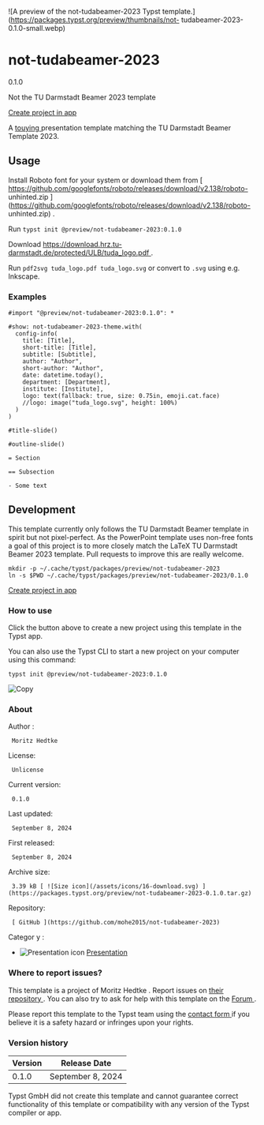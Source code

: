 ![A preview of the not-tudabeamer-2023 Typst
template.](https://packages.typst.org/preview/thumbnails/not-
tudabeamer-2023-0.1.0-small.webp)

#  not-tudabeamer-2023

0.1.0

Not the TU Darmstadt Beamer 2023 template

[ Create project in app ](/app?template=not-tudabeamer-2023&version=0.1.0)

A [ touying ](https://github.com/touying-typ/touying) presentation template
matching the TU Darmstadt Beamer Template 2023.

##  Usage

Install Roboto font for your system or download them from [
https://github.com/googlefonts/roboto/releases/download/v2.138/roboto-
unhinted.zip
](https://github.com/googlefonts/roboto/releases/download/v2.138/roboto-
unhinted.zip) .

Run ` typst init @preview/not-tudabeamer-2023:0.1.0 `

Download [ https://download.hrz.tu-darmstadt.de/protected/ULB/tuda_logo.pdf
](https://download.hrz.tu-darmstadt.de/protected/ULB/tuda_logo.pdf) .

Run ` pdf2svg tuda_logo.pdf tuda_logo.svg ` or convert to ` .svg ` using e.g.
Inkscape.

###  Examples

    
    
    #import "@preview/not-tudabeamer-2023:0.1.0": *
    
    #show: not-tudabeamer-2023-theme.with(
      config-info(
        title: [Title],
        short-title: [Title],
        subtitle: [Subtitle],
        author: "Author",
        short-author: "Author",
        date: datetime.today(),
        department: [Department],
        institute: [Institute],
        logo: text(fallback: true, size: 0.75in, emoji.cat.face)
        //logo: image("tuda_logo.svg", height: 100%)
      )
    )
    
    #title-slide()
    
    #outline-slide()
    
    = Section
    
    == Subsection
    
    - Some text
    

##  Development

This template currently only follows the TU Darmstadt Beamer template in
spirit but not pixel-perfect. As the PowerPoint template uses non-free fonts a
goal of this project is to more closely match the LaTeX TU Darmstadt Beamer
2023 template. Pull requests to improve this are really welcome.

    
    
    mkdir -p ~/.cache/typst/packages/preview/not-tudabeamer-2023
    ln -s $PWD ~/.cache/typst/packages/preview/not-tudabeamer-2023/0.1.0
    

[ Create project in app ](/app?template=not-tudabeamer-2023&version=0.1.0)

###  How to use

Click the button above to create a new project using this template in the
Typst app.

You can also use the Typst CLI to start a new project on your computer using
this command:

    
    
    typst init @preview/not-tudabeamer-2023:0.1.0

![Copy](/assets/icons/16-copy.svg)

###  About

Author  :

     Moritz Hedtke 
License:

     Unlicense 
Current version:

     0.1.0 
Last updated:

     September 8, 2024 
First released:

     September 8, 2024 
Archive size:

     3.39 kB [ ![Size icon](/assets/icons/16-download.svg) ](https://packages.typst.org/preview/not-tudabeamer-2023-0.1.0.tar.gz)
Repository:

     [ GitHub ](https://github.com/mohe2015/not-tudabeamer-2023)
Categor  y  :

    

  * ![Presentation icon](/assets/icons/16-presentation.svg) [ Presentation ](https://typst.app/universe/search/?category=presentation)

###  Where to report issues?

This  template  is a project of  Moritz Hedtke  .  Report issues on  [ their
repository ](https://github.com/mohe2015/not-tudabeamer-2023) .  You can also
try to ask for help with this  template  on the  [ Forum
](https://forum.typst.app) .

Please report this  template  to the Typst team using the  [ contact form
](https://typst.app/contact) if you believe it is a safety hazard or infringes
upon your rights.

###  Version history

Version  |  Release Date   
---|---  
0.1.0  |  September 8, 2024   
  
Typst GmbH did not create this  template  and cannot guarantee correct
functionality of this  template  or compatibility with any version of the
Typst compiler or app.

